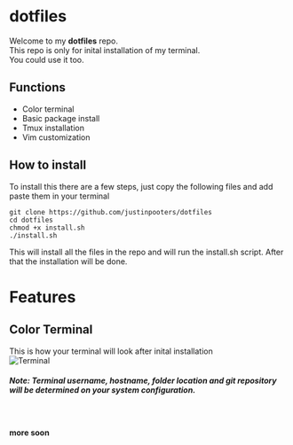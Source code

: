 # dotfiles
Welcome to my <b>dotfiles</b> repo.<br>
This repo is only for inital installation of my terminal.<br>
You could use it too.

## Functions
- Color terminal
- Basic package install
- Tmux installation
- Vim customization

## How to install
To install this there are a few steps, just copy the following files and add paste them in your terminal
```
git clone https://github.com/justinpooters/dotfiles
cd dotfiles
chmod +x install.sh
./install.sh
```

This will install all the files in the repo and will run the install.sh script.
After that the installation will be done.

# Features

## Color Terminal
This is how your terminal will look after inital installation<br>
![Terminal](https://i.ibb.co/55VbHNZ/image.png)
##### Note: Terminal username, hostname, folder location and git repository will be determined on your system configuration.
<br>

#### more soon
